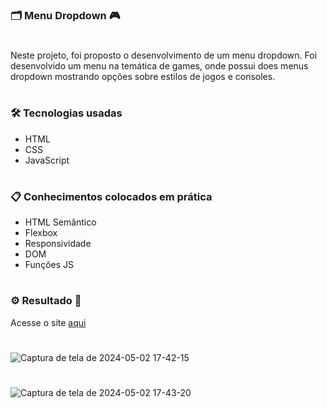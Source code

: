 ### 🗂 Menu Dropdown 🎮

#
Neste projeto, foi proposto o desenvolvimento de um menu dropdown. Foi desenvolvido um menu na temática de games, onde possui does menus dropdown mostrando opções sobre estilos de jogos e consoles.
#

### 🛠️ Tecnologias usadas

- HTML
- CSS
- JavaScript
#
### 📋 Conhecimentos colocados em prática

- HTML Semântico
- Flexbox
- Responsividade
- DOM
- Funções JS
#

### ⚙️ Resultado 👀

Acesse o site [aqui](https://anacamorims.github.io/desafio-4-ff-/)

#

![Captura de tela de 2024-05-02 17-42-15](https://github.com/anacamorims/desafio-4-ff-/assets/132526900/ac680d7d-d52a-4a69-9a34-a1083edd0367)

#

![Captura de tela de 2024-05-02 17-43-20](https://github.com/anacamorims/desafio-4-ff-/assets/132526900/49689db9-db15-4077-bf00-489ac71e1046)
